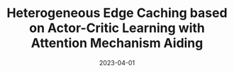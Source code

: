 ---
title: "Heterogeneous Edge Caching based on Actor-Critic Learning with Attention Mechanism Aiding"
authors:
- Chenyang Wang
- Ruibin Li
- Xiaofei Wang
- Tarik Taleb
- Song Guo
- Victor C. M. Leung


date: "2023-04-01"
# doi: "10.1109/TNSE.2022.3141728"

# Publication type.
# 1 = Conference paper; 2 = Journal article;
# 3 = Preprint Paper; 4 = Report; 5 = Book; 6 = Book section;
# 7 = Thesis; 8 = Patent
publication_types: ["2"]

# Publication name and optional abbreviated publication name.
publication: IEEE Transactions on Network Science and Engineering (TNSE)
# publication_short: "TCOM (CCF-B)"

# url_pdf: https://ieeexplore.ieee.org/abstract/document/9676470
# url_code: ''
# url_dataset: ''
# url_poster: ''
# url_project: ''
# url_slides: ''
# url_video: ''

---